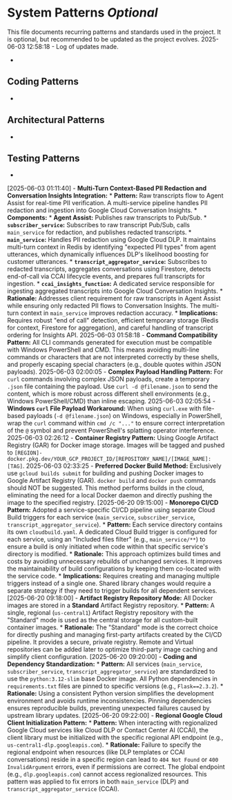 # System Patterns *Optional*

This file documents recurring patterns and standards used in the project.
It is optional, but recommended to be updated as the project evolves.
2025-06-03 12:58:18 - Log of updates made.

*

## Coding Patterns

*   

## Architectural Patterns

*   

## Testing Patterns

*
[2025-06-03 01:11:40] - **Multi-Turn Context-Based PII Redaction and Conversation Insights Integration:**
    *   **Pattern:** Raw transcripts flow to Agent Assist for real-time PII verification. A multi-service pipeline handles PII redaction and ingestion into Google Cloud Conversation Insights.
    *   **Components:**
        *   **Agent Assist:** Publishes raw transcripts to Pub/Sub.
        *   **`subscriber_service`:** Subscribes to raw transcript Pub/Sub, calls `main_service` for redaction, and publishes redacted transcripts.
        *   **`main_service`:** Handles PII redaction using Google Cloud DLP. It maintains multi-turn context in Redis by identifying "expected PII types" from agent utterances, which dynamically influences DLP's likelihood boosting for customer utterances.
        *   **`transcript_aggregator_service`:** Subscribes to redacted transcripts, aggregates conversations using Firestore, detects end-of-call via CCAI lifecycle events, and prepares full transcripts for ingestion.
        *   **`ccai_insights_function`:** A dedicated service responsible for ingesting aggregated transcripts into Google Cloud Conversation Insights.
    *   **Rationale:** Addresses client requirement for raw transcripts in Agent Assist while ensuring only redacted PII flows to Conversation Insights. The multi-turn context in `main_service` improves redaction accuracy.
    *   **Implications:** Requires robust "end of call" detection, efficient temporary storage (Redis for context, Firestore for aggregation), and careful handling of transcript ordering for Insights API.
2025-06-03 01:58:18 - **Command Compatibility Pattern:** All CLI commands generated for execution must be compatible with Windows PowerShell and CMD. This means avoiding multi-line commands or characters that are not interpreted correctly by these shells, and properly escaping special characters (e.g., double quotes within JSON payloads).
2025-06-03 02:00:05 - **Complex Payload Handling Pattern:** For `curl` commands involving complex JSON payloads, create a temporary `.json` file containing the payload. Use `curl -d @filename.json` to send the content, which is more robust across different shell environments (e.g., Windows PowerShell/CMD) than inline escaping.
2025-06-03 02:05:54 - **Windows `curl` File Payload Workaround:** When using `curl.exe` with file-based payloads (`-d @filename.json`) on Windows, especially in PowerShell, wrap the `curl` command within `cmd /c "..."` to ensure correct interpretation of the `@` symbol and prevent PowerShell's splatting operator interference.
2025-06-03 02:26:12 - **Container Registry Pattern:** Using Google Artifact Registry (GAR) for Docker image storage. Images will be tagged and pushed to `[REGION]-docker.pkg.dev/YOUR_GCP_PROJECT_ID/[REPOSITORY_NAME]/[IMAGE_NAME]:[TAG]`.
2025-06-03 02:33:25 - **Preferred Docker Build Method:** Exclusively use `gcloud builds submit` for building and pushing Docker images to Google Artifact Registry (GAR). `docker build` and `docker push` commands should NOT be suggested. This method performs builds in the cloud, eliminating the need for a local Docker daemon and directly pushing the image to the specified registry.
[2025-06-20 09:15:00] - **Monorepo CI/CD Pattern:** Adopted a service-specific CI/CD pipeline using separate Cloud Build triggers for each service (`main_service`, `subscriber_service`, `transcript_aggregator_service`).
    *   **Pattern:** Each service directory contains its own `cloudbuild.yaml`. A dedicated Cloud Build trigger is configured for each service, using an "Included files filter" (e.g., `main_service/**`) to ensure a build is only initiated when code within that specific service's directory is modified.
    *   **Rationale:** This approach optimizes build times and costs by avoiding unnecessary rebuilds of unchanged services. It improves the maintainability of build configurations by keeping them co-located with the service code.
    *   **Implications:** Requires creating and managing multiple triggers instead of a single one. Shared library changes would require a separate strategy if they need to trigger builds for all dependent services.
[2025-06-20 09:18:00] - **Artifact Registry Repository Mode:** All Docker images are stored in a **Standard** Artifact Registry repository.
    *   **Pattern:** A single, regional (`us-central1`) Artifact Registry repository with the "Standard" mode is used as the central storage for all custom-built container images.
    *   **Rationale:** The "Standard" mode is the correct choice for directly pushing and managing first-party artifacts created by the CI/CD pipeline. It provides a secure, private registry. Remote and Virtual repositories can be added later to optimize third-party image caching and simplify client configuration.
[2025-06-20 09:20:00] - **Coding and Dependency Standardization:**
    *   **Pattern:** All services (`main_service`, `subscriber_service`, `transcript_aggregator_service`) are standardized to use the `python:3.12-slim` base Docker image. All Python dependencies in `requirements.txt` files are pinned to specific versions (e.g., `Flask==2.3.2`).
    *   **Rationale:** Using a consistent Python version simplifies the development environment and avoids runtime inconsistencies. Pinning dependencies ensures reproducible builds, preventing unexpected failures caused by upstream library updates.
[2025-06-20 09:22:00] - **Regional Google Cloud Client Initialization Pattern:**
    *   **Pattern:** When interacting with regionalized Google Cloud services like Cloud DLP or Contact Center AI (CCAI), the client library must be initialized with the specific regional API endpoint (e.g., `us-central1-dlp.googleapis.com`).
    *   **Rationale:** Failure to specify the regional endpoint when resources (like DLP templates or CCAI conversations) reside in a specific region can lead to `404 Not Found` or `400 InvalidArgument` errors, even if permissions are correct. The global endpoint (e.g., `dlp.googleapis.com`) cannot access regionalized resources. This pattern was applied to fix errors in both `main_service` (DLP) and `transcript_aggregator_service` (CCAI).